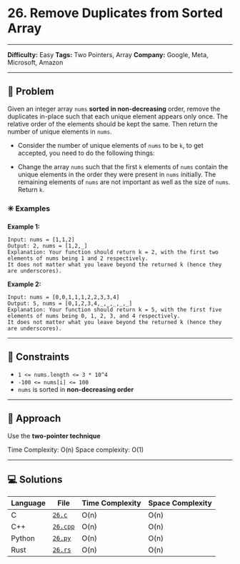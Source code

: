 # 26. Remove Duplicates from Sorted Array

---
**Difficulty:** Easy
**Tags:** Two Pointers, Array
**Company:** Google, Meta, Microsoft, Amazon
___
## 🧠 Problem

Given an integer array `nums` **sorted in non-decreasing** order, remove the duplicates in-place such that each unique element appears only once. The relative order of the elements should be kept the same. Then return the number of unique elements in `nums`.

- Consider the number of unique elements of `nums` to be `k`, to get accepted, you need to do the following things:

- Change the array `nums` such that the first `k` elements of `nums` contain the unique elements in the order they were present in `nums` initially. The remaining elements of `nums` are not important as well as the size of `nums`.
Return `k`.


### ✳️ Examples

**Example 1:**

    Input: nums = [1,1,2]
    Output: 2, nums = [1,2,_]
    Explanation: Your function should return k = 2, with the first two elements of nums being 1 and 2 respectively.
    It does not matter what you leave beyond the returned k (hence they are underscores).

**Example 2:**

    Input: nums = [0,0,1,1,1,2,2,3,3,4]
    Output: 5, nums = [0,1,2,3,4,_,_,_,_,_]
    Explanation: Your function should return k = 5, with the first five elements of nums being 0, 1, 2, 3, and 4 respectively.
    It does not matter what you leave beyond the returned k (hence they are underscores).

---
## 📌 Constraints

- `1 <= nums.length <= 3 * 10^4`
- `-100 <= nums[i] <= 100`
- `nums` is sorted in **non-decreasing order**

---

## 🚀 Approach

Use the **two-pointer technique**

Time Complexity: O(n)
Space complexity: O(1)

---

## 💻 Solutions

| Language | File                   | Time Complexity | Space Complexity |
| -------- | ---------------------- | --------------- | ---------------- |
| C        | [`26.c`](./977.c)     | O(n)            | O(n)             |
| C++      | [`26.cpp`](./977.cpp) | O(n)            | O(n)             |
| Python   | [`26.py`](./977.py)   | O(n)            | O(n)             |
| Rust     | [`26.rs`](./977.rs)   | O(n)            | O(n)             |
